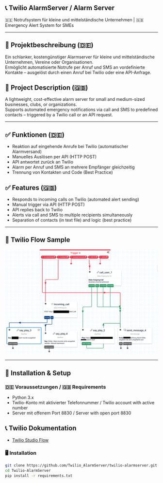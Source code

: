 ## 📞 Twilio AlarmServer / Alarm Server
🇩🇪 Notrufsystem für kleine und mittelständische Unternehmen | 🇬🇧 Emergency Alert System for SMEs

---

## 🔔 Projektbeschreibung (🇩🇪)

Ein schlanker, kostengünstiger Alarmserver für kleine und mittelständische Unternehmen, Vereine oder Organisationen.  
Ermöglicht automatisierte Notrufe per Anruf und SMS an vordefinierte Kontakte – ausgelöst durch einen Anruf bei Twilio oder eine API-Anfrage.



## 🔔 Project Description (🇬🇧)

A lightweight, cost-effective alarm server for small and medium-sized businesses, clubs, or organizations.  
Supports automated emergency notifications via call and SMS to predefined contacts – triggered by a Twilio call or an API request.

---

## ✅ Funktionen (🇩🇪)

- Reaktion auf eingehende Anrufe bei Twilio (automatischer Alarmversand)
- Manuelles Auslösen per API (HTTP POST)
- API antwortet zurück an Twilio
- Alarm per Anruf und SMS an mehrere Empfänger gleichzeitig
- Trennung von Kontakten und Code (Best Practice)



## ✅ Features (🇬🇧)

- Responds to incoming calls on Twilio (automated alert sending)
- Manual trigger via API (HTTP POST)
- API replies back to Twilio
- Alerts via call and SMS to multiple recipients simultaneously
- Separation of contacts (in text file) and logic (best practice)

---

## 📌 Twilio Flow Sample

![Logo](Twilio_Flow_Sample.png)

---

## 🚀 Installation & Setup

### 🇩🇪 Voraussetzungen / 🇬🇧 Requirements

- Python 3.x  
- Twilio-Konto mit aktivierter Telefonnummer / Twilio account with active number  
- Server mit offenem Port 8830 / Server with open port 8830



## 📞 Twilio Dokumentation

- [Twilio Studio Flow](https://www.twilio.com/docs/studio/)



### 🖥️ Installation

```bash
git clone https://github.com/Twilio_AlarmServer/twilio-alarmserver.git
cd Twilio-AlarmServer
pip install -r requirements.txt


